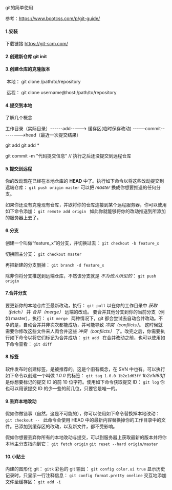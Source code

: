 git的简单使用

参考：https://www.bootcss.com/p/git-guide/

#### 1.安装   

下载链接  https://git-scm.com/

#### 2.创建新仓库  git init

#### 3.创建仓库的克隆版本   

​    本地： git clone /path/to/repository

​    远程： git clone username@host:/path/to/repository



#### 4.提交到本地

了解几个概念

工作目录（实际目录）------add----->  缓存区(临时保存改动) ------commit--------->head（最近一次提交结果）

git add <filename>     git  add *

git commit -m "代码提交信息"    // 执行之后还没提交到远程仓库  



#### 5.提交到远程

你的改动现在已经在本地仓库的 **HEAD** 中了。执行如下命令以将这些改动提交到远端仓库：
`git push origin master`
可以把 *master* 换成你想要推送的任何分支。

如果你还没有克隆现有仓库，并欲将你的仓库连接到某个远程服务器，你可以使用如下命令添加：
`git remote add origin `
如此你就能够将你的改动推送到所添加的服务器上去了。

#### 6.分支

创建一个叫做“feature_x”的分支，并切换过去：
`git checkout -b feature_x`

切换回主分支：
`git checkout master`

再把新建的分支删掉：
`git branch -d feature_x`

除非你将分支推送到远端仓库，不然该分支就是 *不为他人所见的*：
`git push origin `



#### 7.合并分支

要更新你的本地仓库至最新改动，执行：
`git pull`
以在你的工作目录中 *获取（fetch）* 并 *合并（merge）* 远端的改动。
要合并其他分支到你的当前分支（例如 master），执行：
`git merge `
两种情况下，git 都会尝试去自动合并改动。不幸的是，自动合并并非次次都能成功，并可能导致 *冲突（conflicts）*。 这时候就需要你修改这些文件来人肉合并这些 *冲突（conflicts）* 了。改完之后，你需要执行如下命令以将它们标记为合并成功：
`git add `
在合并改动之前，也可以使用如下命令查看：
`git diff  `



#### 8.标签

软件发布时创建标签，是被推荐的。这是个旧有概念，在 SVN 中也有。可以执行如下命令以创建一个叫做 *1.0.0* 的标签：
`git tag 1.0.0 1b2e1d63ff`
*1b2e1d63ff* 是你想要标记的提交 ID 的前 10 位字符。使用如下命令获取提交 ID：
`git log`
你也可以用该提交 ID 的少一些的前几位，只要它是唯一的。



#### 9.丢弃本地改动

假如你做错事（自然，这是不可能的），你可以使用如下命令替换掉本地改动：
`git checkout -- `
此命令会使用 HEAD 中的最新内容替换掉你的工作目录中的文件。已添加到缓存区的改动，以及新文件，都不受影响。

假如你想要丢弃你所有的本地改动与提交，可以到服务器上获取最新的版本并将你本地主分支指向到它：
`git fetch origin`
`git reset --hard origin/master`



#### 10.小贴士

内建的图形化 git：
`gitk`
彩色的 git 输出：
`git config color.ui true`
显示历史记录时，只显示一行注释信息：
`git config format.pretty oneline`
交互地添加文件至缓存区：
`git add -i`